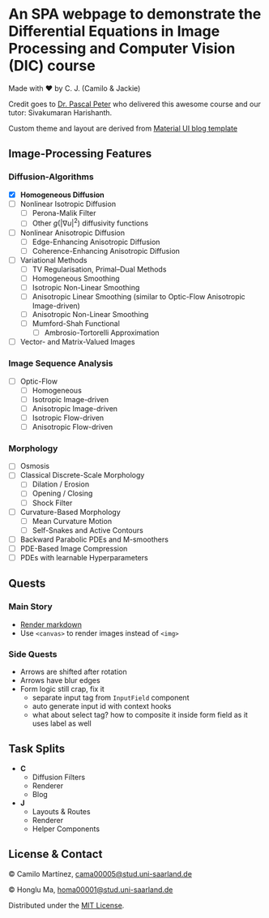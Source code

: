 # An SPA webpage to demonstrate the Differential Equations in Image Processing and Computer Vision (DIC) course
Made with ❤️ by C. J. (Camilo & Jackie)

Credit goes to [Dr. Pascal Peter](https://www.mia.uni-saarland.de/peter/index.shtml) who delivered this awesome course
and our tutor: Sivakumaran Harishanth. 

Custom theme and layout are derived from [Material UI blog template](https://mui.com/material-ui/getting-started/templates/)

## Image-Processing Features
### Diffusion-Algorithms
- [x] **Homogeneous Diffusion**
- [ ] Nonlinear Isotropic Diffusion
  - [ ] Perona-Malik Filter
  - [ ] Other ${g(|\nabla u|^2)}$ diffusivity functions
- [ ] Nonlinear Anisotropic Diffusion
  - [ ] Edge-Enhancing Anisotropic Diffusion
  - [ ] Coherence-Enhancing Anisotropic Diffusion
- [ ] Variational Methods
  - [ ] TV Regularisation, Primal–Dual Methods
  - [ ] Homogeneous Smoothing
  - [ ] Isotropic Non-Linear Smoothing
  - [ ] Anisotropic Linear Smoothing (similar to Optic-Flow Anisotropic Image-driven)
  - [ ] Anisotropic Non-Linear Smoothing
  - [ ] Mumford-Shah Functional
    - [ ] Ambrosio-Tortorelli Approximation
- [ ] Vector- and Matrix-Valued Images
      
### Image Sequence Analysis
- [ ] Optic-Flow
  - [ ] Homogeneous
  - [ ] Isotropic Image-driven
  - [ ] Anisotropic Image-driven
  - [ ] Isotropic Flow-driven
  - [ ] Anisotropic Flow-driven
    
### Morphology
- [ ] Osmosis
- [ ] Classical Discrete-Scale Morphology
  - [ ] Dilation / Erosion
  - [ ] Opening / Closing
  - [ ] Shock Filter
- [ ] Curvature-Based Morphology
  - [ ] Mean Curvature Motion
  - [ ] Self-Snakes and Active Contours
- [ ] Backward Parabolic PDEs and M-smoothers
- [ ] PDE-Based Image Compression
- [ ] PDEs with learnable Hyperparameters

## Quests
### Main Story
* [Render markdown](https://github.com/remarkjs/react-markdown)
* Use `<canvas>` to render images instead of `<img>`
### Side Quests
* Arrows are shifted after rotation
* Arrows have blur edges
* Form logic still crap, fix it
  * separate input tag from `InputField` component
  * auto generate input id with context hooks
  * what about select tag? how to composite it inside form field as it uses label as well

## Task Splits
* **C**
  * Diffusion Filters
  * Renderer
  * Blog
* **J**
  * Layouts & Routes
  * Renderer
  * Helper Components 

## License & Contact
© Camilo Martínez, <cama00005@stud.uni-saarland.de>

© Honglu Ma, <homa00001@stud.uni-saarland.de>

Distributed under the [MIT License](LICENSE).
